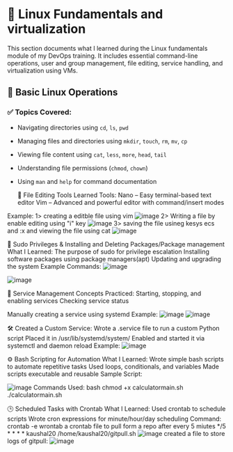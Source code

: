 # 🐧 Linux Fundamentals and virtualization
 This section documents what I learned during the Linux fundamentals module of my DevOps training. It includes essential command-line operations, user and group management, 
 file editing, service handling, and virtualization using VMs.

## 📂 Basic Linux Operations

### ✅ Topics Covered:
- Navigating directories using `cd`, `ls`, `pwd`
- Managing files and directories using `mkdir`, `touch`, `rm`, `mv`, `cp`
- Viewing file content using `cat`, `less`, `more`, `head`, `tail`
- Understanding file permissions (`chmod`, `chown`)
- Using `man` and `help` for command documentation

  📝 File Editing Tools
Learned Tools:
Nano – Easy terminal-based text editor
Vim – Advanced and powerful editor with command/insert modes

Example: 1> creating a editble file using vim 
![image](https://github.com/user-attachments/assets/fc376362-0402-4cd5-8552-5203755629c6)
   2> Writing a file by enable editing using "i" key
   ![image](https://github.com/user-attachments/assets/5d47a602-2f62-46f7-a0df-f53fa8be906f)
   3> saving the file usineg kesys ecs and :x and viewing the file using cat
   ![image](https://github.com/user-attachments/assets/58be88c4-e707-480a-adc3-991c4d26650f)

🔐 Sudo Privileges & Installing and Deleting Packages/Package management
What I Learned:
The purpose of sudo for privilege escalation
Installing software packages using package managers(apt)
Updating and upgrading the system
Example Commands:
![image](https://github.com/user-attachments/assets/afd74f77-ae0d-4222-9cb3-9f907a7b2e13)

![image](https://github.com/user-attachments/assets/85dcd479-081d-4d1a-89da-36c718000c1e)

 🔧 Service Management
Concepts Practiced:
Starting, stopping, and enabling services
Checking service status

Manually creating a service using systemd
Example:
 ![image](https://github.com/user-attachments/assets/2af1423d-f6b7-47d2-a4ce-181d041625df)
![image](https://github.com/user-attachments/assets/3b485f51-ea7d-43fd-9c7f-cad5b7bf31c1)

🛠 Created a Custom Service:
Wrote a .service file to run a custom Python script
Placed it in /usr/lib/systemd/system/
Enabled and started it via systemctl and daemon reload
Example:
![image](https://github.com/user-attachments/assets/61c140dd-0c82-48b8-a1c8-c33dfab67640)

⚙️ Bash Scripting for Automation
What I Learned:
Wrote simple bash scripts to automate repetitive tasks
Used loops, conditionals, and variables
Made scripts executable and reusable
Sample Script:

![image](https://github.com/user-attachments/assets/d784f08a-3363-4952-8e5e-e7faa0f3d595)
Commands Used:
bash
chmod +x calculatormain.sh
./calculatormain.sh

🕒 Scheduled Tasks with Crontab
What I Learned:
Used crontab to schedule scripts
Wrote cron expressions for minute/hour/day scheduling
Command: crontab -e
wrontab a crontab file to pull form a repo after every 5 miutes
      */5 * * * * kaushal20 /home/kaushal20/gitpull.sh 
      ![image](https://github.com/user-attachments/assets/f29e465c-68df-4619-babb-36b43c80a09d)
created a file to store logs of gitpull:
      ![image](https://github.com/user-attachments/assets/00f84004-429c-411f-abf7-d5466e69a266)



